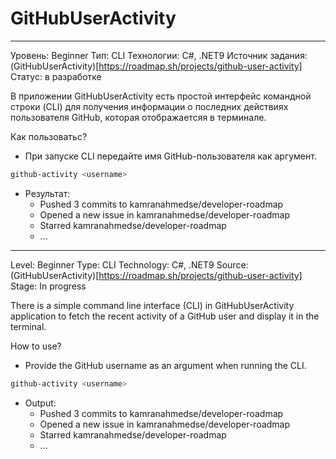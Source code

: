 # GitHubUserActivity
********************************
Уровень: Beginner
Тип: CLI
Технологии: C#, .NET9
Источник задания: (GitHubUserActivity)[https://roadmap.sh/projects/github-user-activity]
Статус: в разработке

В приложении GitHubUserActivity есть простой интерфейс командной строки (CLI) для получения
информации о последних действиях пользователя GitHub, которая отображаетсяя в терминале. 

Как пользоватьс?

- При запуске CLI передайте имя GitHub-пользователя как аргумент.

```bash
github-activity <username>
```

- Результат:
	- Pushed 3 commits to kamranahmedse/developer-roadmap
	- Opened a new issue in kamranahmedse/developer-roadmap
	- Starred kamranahmedse/developer-roadmap
	- ...

********************************
Level: Beginner
Type: CLI
Technology: C#, .NET9
Source: (GitHubUserActivity)[https://roadmap.sh/projects/github-user-activity]
Stage: In progress

There is a simple command line interface (CLI) in GitHubUserActivity application to fetch 
the recent activity of a GitHub user and display it in the terminal.

How to use?

- Provide the GitHub username as an argument when running the CLI.

```bash
github-activity <username>
```

- Output:
	- Pushed 3 commits to kamranahmedse/developer-roadmap
	- Opened a new issue in kamranahmedse/developer-roadmap
	- Starred kamranahmedse/developer-roadmap
	- ...